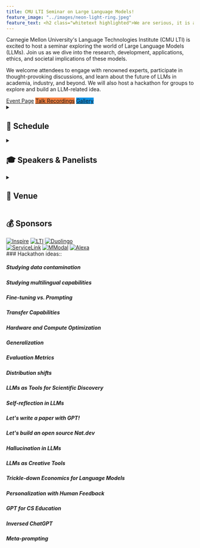 ```yaml
---
title: CMU LTI Seminar on Large Language Models!
feature_image: "../images/neon-light-ring.jpeg"
feature_text: <h2 class="whitetext highlighted">We are serious, it is all about LLMs</h2>
---
```


<div class="container">
  <p>
    Carnegie Mellon University's Language Technologies Institute (CMU LTI) is excited to host a seminar exploring the world
    of Large Language Models (LLMs). Join us as we dive into the research, development, applications, ethics, and societal
    implications of these models.
  </p>

  <p>
    We welcome attendees to engage with renowned experts, participate in thought-provoking discussions, and learn about the
    future of LLMs in academia, industry, and beyond. We will also host a hackathon for groups to explore and build an
    LLM-related idea.
  </p>

  <div class="links">
    <a class="button" href="https://lijuncheng16.wixsite.com/my-site">Event Page</a>
    <a class="button" href="{{ site.baseurl }}/talks" style="background: #f68140">Talk Recordings</a>
    <a class="button" href="https://lijuncheng16.wixsite.com/my-site/gallery" style="background: #0d94e7">Gallery</a>
  </div>
</div>

<div class="schedule-container">
  <details>
    <summary>
      <h2 class="schedule-title">📅 Schedule</h2>
    </summary>

    <h3>Day 1: Saturday (4/1/2023)</h3>
    <ul>
      <li>9:00 - 9:30 AM: 🎫 Registration and Welcome 🤗</li>
      <li>9:30 - 10:45 AM: 🎤 Short Talks (Industry & Academia Experts)</li>
        <ul>
          <li>9:30 - 9:45 AM: Graham Neubig 🎓</li>
          <li>9:50 - 10:05 AM: Hoda Heidari 🎓</li>
          <li>10:10 - 10:25 AM: Susan Zhang 🎓</li>
          <li>10:30 - 10:45 AM: Niket Tandon 🎓</li>
        </ul>
      <li>10:45 - 11:00 AM: ☕ Coffee Break</li>
      <li>11:00 - 11:30 AM: 💡 What can you do with LLMs? Hackathon Introduction, Group Formation</li>
      <li>11:30 AM - 12:30 PM: 🍽️ Lunch Break</li>
      <li>12:30 - 3:00 PM: 🏁 Hackathon - Day 1</li>
        <ul>
          <li>Hackathon Begins! 🎉</li>
          <li>Short Tutorials on prompting 📚</li>
        </ul>
      <li>3:00 - 4:00 PM: 🎙️ Panel Discussion: The Future of Large Language Models</li>
        <ul>
          <li>Melvin Johnson, Abhishek Nagaraj, Yoav Artzi, Niket Tandon, and Susan Zhang</li>
          <li>Host: Emma Strubell</li>
        </ul>
      <li>4:00 - 4:30 PM: ☕ Coffee Break</li>
      <li>4:30 - 6:00 PM: 🏁 Hackathon - Day 1 (Continuation)</li>
    </ul>

    <h3>Day 2: Sunday (4/2/2023)</h3>
    <ul>
      <li>9:00 AM - 1:00 PM: 🏁 Hackathon - Day 2 (Continuation)</li>
      <li>1:00 - 2:00 PM: 🍽️ Lunch Break (with Hackathon Groups)</li>
      <li>2:45 - 4:30 PM: 🏁 Hackathon continues</li>
      <li>4:30 - 5:30 PM: 🎤 Presentations</li>
      <li>5:30 - 6:00 PM: 🎉 Closing remarks and prizes 🏆</li>
    </ul>

  </details>
</div>
<div class="speaker-container">
  <details>
  <summary><h2>🎓 Speakers & Panelists</h2></summary>

  <ul>
    <li>Susan Zhang: Research Scientist @ Meta AI</li>
    <li>Yoav Artzi: Associate Professor @ Cornell Tech</li>
    <li>Hoda Heidari: Assistant Professor @ CMU MLD</li>
    <li>Abhishek Nagaraj: Assistant Professor @ Berkeley Haas</li>
    <li>Niket Tandon: Sr. Research Scientist @ AI2</li>
    <li>Melvin Johnson: Researcher @ Google</li>
    <li>Graham Neubig: Associate Professor @ CMU LTI</li>
    <li>Emma Strubell: Assistant Professor @ CMU LTI</li>
  </ul>
  </details>
</div>

<div class="venue-container">

  <details>
  <summary><h2>🏢 Venue</h2></summary>

  <ul>
    <li>Rashid Auditorum (GHC 4401)</li>
    <li>Rashid Auditorium is located on the fourth floor of the Gates-Hillman Center. The easiest way to access this room is
    via the Forbes Avenue entrance to GHC.</li>
    <li><a href="https://lti.cs.cmu.edu/phd/sites/default/files/GHC%20Maps.pdf">Building Map</a></li>
    <li>📍 Full Address: 5000 Forbes Ave, Pittsburgh, PA 15213</li>
  </ul>
  </details>
</div>
<div class="sponsor-container">
  <summary><h2>💰 Sponsors</h2></summary>

<div class="logo">
    <a href="https://inspiredco.ai/" target="_blank" rel="noopener"><img alt="Inspire" class="stripe-logo" src="https://static.wixstatic.com/media/a451d8_3a729eeabea14ea3b13122c8120ee405~mv2.png/v1/fill/w_358,h_93,al_c,q_85,usm_0.66_1.00_0.01,enc_auto/a451d8_3a729eeabea14ea3b13122c8120ee405~mv2.png"></a>
    <a href="https://www.lti.cs.cmu.edu/"><img alt="LTI" src="https://static.wixstatic.com/media/a451d8_86f6d33140cd4823802175a2744238a2~mv2.png/v1/fill/w_391,h_108,al_c,lg_1,q_85,enc_auto/a451d8_86f6d33140cd4823802175a2744238a2~mv2.png"></a>
    <a href="https://www.duolingo.com/"><img alt="Duolingo" src="https://static.wixstatic.com/media/a451d8_8abf296831704962866e7f2889f6d1e8~mv2.png/v1/fill/w_157,h_157,al_c,q_85,usm_0.66_1.00_0.01,enc_auto/a451d8_8abf296831704962866e7f2889f6d1e8~mv2.png"></a>
</div>
<div class="logo">
    <a href="https://www.svclnk.com/"><img alt="ServiceLink" src="https://static.wixstatic.com/media/62e256_72e7e3961280440c998d710edbd19b25~mv2.png/v1/fill/w_327,h_75,al_c,q_85,usm_0.66_1.00_0.01,enc_auto/logo.png"></a>
    <a href="https://www.3m.com/3M/en_US/health-information-systems-us/create-time-to-care/clinician-solutions/transcription-solutions/fluency-for-transcription/"><img alt="MModal" src="https://static.wixstatic.com/media/62e256_93d5f192fbbe4153aaeb8409a9dfe969~mv2.jpeg/v1/crop/x_139,y_271,w_2191,h_519/fill/w_346,h_82,al_c,q_80,usm_0.66_1.00_0.01,enc_auto/3M_MModal_horiz_rectangle.jpeg"></a>
    <a href="https://www.amazon.science/tag/alexa"><img alt="Alexa" src="https://static.wixstatic.com/media/62e256_8a0b874b86bb4c058dd74851d7cde94d~mv2.png/v1/fill/w_219,h_66,al_c,q_85,usm_0.66_1.00_0.01,enc_auto/Amazon_Logo_RGB_SQUID.png"></a>
</div>
</div>
### Hackathon ideas::

##### Studying data contamination

##### Studying multilingual capabilities

##### Fine-tuning vs. Prompting

##### Transfer Capabilities

##### Hardware and Compute Optimization

##### Generalization

##### Evaluation Metrics

##### Distribution shifts

##### LLMs as Tools for Scientific Discovery

##### Self-reflection in LLMs

##### Let's write a paper with GPT!

##### Let's build an open source Nat.dev

##### Hallucination in LLMs

##### LLMs as Creative Tools

##### Trickle-down Economics for Language Models

##### Personalization with Human Feedback

##### GPT for CS Education 
##### Inversed ChatGPT
##### Meta-prompting 
